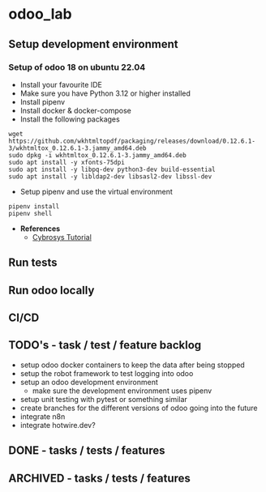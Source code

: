 # odoo_lab

## Setup development environment

### Setup of odoo 18 on ubuntu 22.04

* Install your favourite IDE
* Make sure you have Python 3.12 or higher installed
* Install pipenv
* Install docker & docker-compose
* Install the following packages
```
wget https://github.com/wkhtmltopdf/packaging/releases/download/0.12.6.1-3/wkhtmltox_0.12.6.1-3.jammy_amd64.deb
sudo dpkg -i wkhtmltox_0.12.6.1-3.jammy_amd64.deb
sudo apt install -y xfonts-75dpi
sudo apt install -y libpq-dev python3-dev build-essential
sudo apt install -y libldap2-dev libsasl2-dev libssl-dev
```

* Setup pipenv and use the virtual environment
```
pipenv install
pipenv shell
```

* **References**
  * [Cybrosys Tutorial](https://www.cybrosys.com/blog/how-to-setup-odoo-18-development-environment-using-pycharm-in-ubuntu-22-04)

## Run tests

## Run odoo locally

## CI/CD

## TODO's - task / test / feature backlog

* setup odoo docker containers to keep the data after being stopped
* setup the robot framework to test logging into odoo
* setup an odoo development environment
  * make sure the development environment uses pipenv
* setup unit testing with pytest or something similar
* create branches for the different versions of odoo going into the future
* integrate n8n
* integrate hotwire.dev?

## DONE - tasks / tests / features

## ARCHIVED - tasks / tests / features



